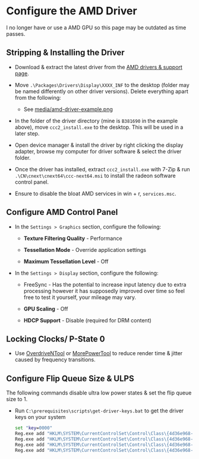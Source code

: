 # Configure the AMD Driver

I no longer have or use a AMD GPU so this page may be outdated as time passes.

## Stripping & Installing the Driver

- Download & extract the latest driver from the [AMD drivers & support page](https://www.amd.com/en/support).

- Move ``.\Packages\Drivers\Display\XXXX_INF`` to the desktop (folder may be named differently on other driver versions). Delete everything apart from the following:

    - See [media/amd-driver-example.png](../media/amd-driver-example.png)

- In the folder of the driver directory (mine is ``B381690`` in the example above), move ``ccc2_install.exe`` to the desktop. This will be used in a later step.

- Open device manager & install the driver by right clicking the display adapter, browse my computer for driver software & select the driver folder.

- Once the driver has installed, extract ``ccc2_install.exe`` with 7-Zip & run ``.\CN\cnext\cnext64\ccc-next64.msi`` to install the radeon software control panel.

- Ensure to disable the bloat AMD services in win + r, ``services.msc``.

## Configure AMD Control Panel

- In the ``Settings > Graphics`` section, configure the following:

    - **Texture Filtering Quality** - Performance

    - **Tessellation Mode** - Override application settings

    - **Maximum Tessellation Level** - Off

- In the ``Settings > Display`` section, configure the following:

    - FreeSync - Has the potential to increase input latency due to extra processing however it has supposedly improved over time so feel free to test it yourself, your mileage may vary.

    - **GPU Scaling** - Off
    
    - **HDCP Support** - Disable (required for DRM content)

## Locking Clocks/ P-State 0

- Use [OverdriveNTool](https://forums.guru3d.com/threads/overdriventool-tool-for-amd-gpus.416116) or [MorePowerTool](https://www.igorslab.de/en/red-bios-editor-and-morepowertool-adjust-and-optimize-your-vbios-and-even-more-stable-overclocking-navi-unlimited) to reduce render time & jitter caused by frequency transitions.

## Configure Flip Queue Size & ULPS

The following commands disable ultra low power states & set the flip queue size to 1.

- Run ``C:\prerequisites\scripts\get-driver-keys.bat`` to get the driver keys on your system

    ```bat
    set "key=0000"
    Reg.exe add "HKLM\SYSTEM\CurrentControlSet\Control\Class\{4d36e968-e325-11ce-bfc1-08002be10318}\%key%" /v "EnableUlps" /t REG_DWORD /d "0" /f
    Reg.exe add "HKLM\SYSTEM\CurrentControlSet\Control\Class\{4d36e968-e325-11ce-bfc1-08002be10318}\%key%\UMD" /v "Main3D_DEF" /t REG_SZ /d "1" /f
    Reg.exe add "HKLM\SYSTEM\CurrentControlSet\Control\Class\{4d36e968-e325-11ce-bfc1-08002be10318}\%key%\UMD" /v "Main3D" /t REG_BINARY /d "3100" /f
    Reg.exe add "HKLM\SYSTEM\CurrentControlSet\Control\Class\{4d36e968-e325-11ce-bfc1-08002be10318}\%key%\UMD" /v "FlipQueueSize" /t REG_BINARY /d "3100" /f
    ```
